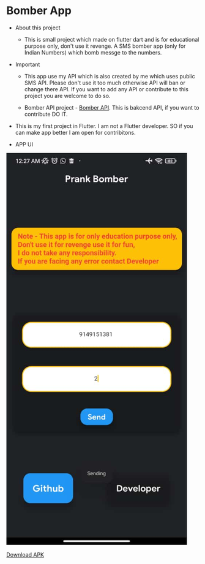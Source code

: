 # Bomber App
* About this project 

    * This is small project which made on flutter dart and is for educational purpose only, don't use it revenge. A SMS bomber app (only for Indian Numbers) which bomb messge to the numbers.

* Important
    * This app use my API which is also created by me which uses public SMS API. Please don't use it too much otherwise API will ban or change there API. If you want to add any API or contribute to this project you are welcome to do so.

    * Bomber API project - <a href="https://github.com/Devn913/bomber_API">Bomber API</a>. This is bakcend API, if you want to contribute DO IT.

* This is my first project in Flutter. I am not a Flutter developer. SO if you can make app better I am open for contribitons.

* APP UI

![img.jpeg](img.jpeg)

<a href="app-release.apk">Download APK</a>